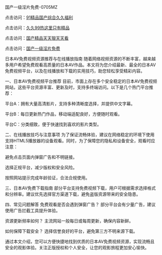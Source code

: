 
国产一级淫片免费-0705MZ


点击访问：<a href="https://gda-c7m.pages.dev/">91精品国产综合久久福利</a>

点击访问：<a href="https://fdhf-454.pages.dev/">久久99热这里只有精品</a>

点击访问：<a href="https://gfd-5xg.pages.dev/">国产精品天天狠天天看</a>

点击访问：<a href="https://fdhf-454.pages.dev/">国产一级淫片免费</a>




日本AV免费视频资源推荐与在线播放指南
随着网络视频资源的不断丰富，越来越多用户希望免费观看高质量的日本AV作品。本文将为您介绍最新、最全的日本AV免费视频平台，以及在线播放和下载的实用技巧，助您轻松享受精彩内容。

一、日本AV免费视频平台推荐
目前，市面上存在多个安全稳定的日本AV免费视频网站，这些平台资源丰富、更新及时，支持多终端访问。以下是几个热门平台推荐：

平台A：拥有大量高清影片，支持多种清晰度选择，并提供中文字幕。

平台B：每日更新热门作品，移动端适配良好，方便随时观看。

平台C：分类细致，便于快速找到喜欢的影片类型。

二、在线播放技巧与注意事项
为了保证流畅体验，建议在网络稳定的环境下使用支持HTML5播放器的设备观看。同时，为了保障您的隐私和设备安全，观看时应注意：

避免点击页面内弹窗广告和不明链接。

选择正规平台，减少版权和安全风险。

按照网站提示完成年龄验证，合法合规使用。

三、日本AV免费下载指南
部分平台支持免费视频下载，用户可根据需求选择格式和分辨率。建议优先选择官方渠道下载，避免盗版资源带来的安全隐患。

四、常见问题解答
免费观看是否会遇到弹窗广告？ 部分平台会有少量广告，建议使用广告拦截工具提升体验。

资源更新频率如何？ 主流网站一般每日或每周更新，确保内容新鲜。

如何保障下载安全？ 选择信誉良好的平台，避免第三方不明来源下载。

通过本文介绍，您可以方便快捷地找到优质的日本AV免费视频资源，实现流畅且安全的观影体验。关注正版授权和个人安全，让您的观影旅程更加安心愉快。







<span style="display:none;">[Canonical link]( https://github.com/six20250705/six17 ）</span>
